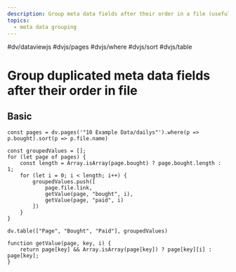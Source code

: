 ```yaml
---
description: Group meta data fields after their order in a file (useful if you have multiples in the same file)
topics:
  - meta data grouping
---
```

#dv/dataviewjs #dvjs/pages #dvjs/where #dvjs/sort #dvjs/table 

# Group duplicated meta data fields after their order in file

## Basic 

```dataviewjs
const pages = dv.pages('"10 Example Data/dailys"').where(p => p.bought).sort(p => p.file.name)

const groupedValues = [];
for (let page of pages) {
	const length = Array.isArray(page.bought) ? page.bought.length : 1;
	for (let i = 0; i < length; i++) {
		groupedValues.push([
			page.file.link,
			getValue(page, "bought", i), 
			getValue(page, "paid", i)
		])
	}
}

dv.table(["Page", "Bought", "Paid"], groupedValues)

function getValue(page, key, i) {
	return page[key] && Array.isArray(page[key]) ? page[key][i] : page[key]; 
}
```


